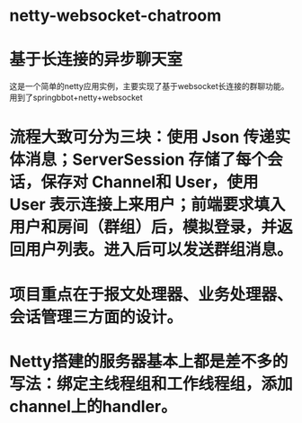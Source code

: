 # netty-websocket-chatroom
# 基于长连接的异步聊天室
这是一个简单的netty应用实例，主要实现了基于websocket长连接的群聊功能。用到了springbbot+netty+websocket
# 流程大致可分为三块：使用 Json  传递实体消息；ServerSession 存储了每个会话，保存对 Channel和 User，使用User 表示连接上来用户；前端要求填入用户和房间（群组）后，模拟登录，并返回用户列表。进入后可以发送群组消息。
# 项目重点在于报文处理器、业务处理器、会话管理三方面的设计。
# Netty搭建的服务器基本上都是差不多的写法：绑定主线程组和工作线程组，添加channel上的handler。
